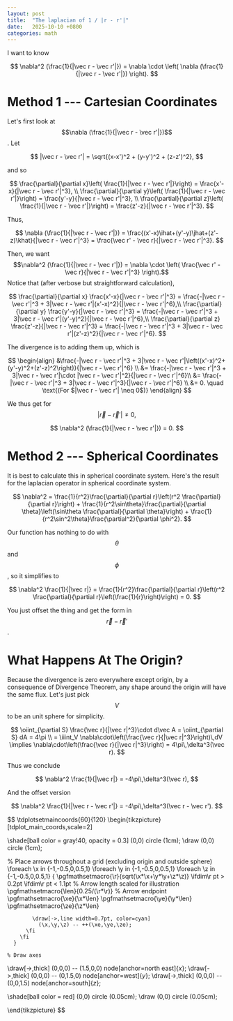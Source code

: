 ```yaml
---
layout: post
title:  "The laplacian of 1 / |r - r'|"
date:   2025-10-10 +0800
categories: math
---
```


I want to know 

$$
\nabla^2 (\frac{1}{|\vec r - \vec r'|}) = \nabla \cdot \left( \nabla (\frac{1}{|\vec r - \vec r'|}) \right).
$$


# Method 1 --- Cartesian Coordinates

Let's first look at 
$$\nabla (\frac{1}{|\vec r - \vec r'|})$$. Let

$$
|\vec r - \vec r'| = \sqrt{(x-x')^2 + (y-y')^2 + (z-z')^2},
$$

and so

$$
\frac{\partial}{\partial x}\left( \frac{1}{|\vec r - \vec r'|}\right)
= \frac{x'-x}{|\vec r - \vec r'|^3}, \\
\frac{\partial}{\partial y}\left( \frac{1}{|\vec r - \vec r'|}\right)
= \frac{y'-y}{|\vec r - \vec r'|^3}, \\
\frac{\partial}{\partial z}\left( \frac{1}{|\vec r - \vec r'|}\right)
= \frac{z'-z}{|\vec r - \vec r'|^3}.
$$

Thus, 

$$
\nabla (\frac{1}{|\vec r - \vec r'|}) 
= \frac{(x'-x)\ihat+(y'-y)\jhat+(z'-z)\khat}{|\vec r - \vec r'|^3}
= \frac{\vec r' - \vec r}{|\vec r - \vec r'|^3}.
$$

Then, we want
$$\nabla^2 (\frac{1}{|\vec r - \vec r'|}) = \nabla \cdot \left( \frac{\vec r' - \vec r}{|\vec r - \vec r'|^3} \right).$$
Notice that (after verbose but straightforward calculation),

$$
\frac{\partial}{\partial x} \frac{x'-x}{|\vec r - \vec r'|^3} = \frac{-|\vec r - \vec r'|^3 + 3|\vec r - \vec r'|(x'-x)^2}{|\vec r - \vec r'|^6},\\
\frac{\partial}{\partial y} \frac{y'-y}{|\vec r - \vec r'|^3} = \frac{-|\vec r - \vec r'|^3 + 3|\vec r - \vec r'|(y'-y)^2}{|\vec r - \vec r'|^6},\\
\frac{\partial}{\partial z} \frac{z'-z}{|\vec r - \vec r'|^3} = \frac{-|\vec r - \vec r'|^3 + 3|\vec r - \vec r'|(z'-z)^2}{|\vec r - \vec r'|^6}.
$$

The divergence is to adding them up, which is

$$
\begin{align}
&\frac{-|\vec r - \vec r'|^3 + 3|\vec r - \vec r'|\left((x'-x)^2+(y'-y)^2+(z'-z)^2\right)}{|\vec r - \vec r'|^6} \\
&= \frac{-|\vec r - \vec r'|^3 + 3|\vec r - \vec r'|\cdot |\vec r - \vec r'|^2}{|\vec r - \vec r'|^6}\\
&= \frac{-|\vec r - \vec r'|^3 + 3|\vec r - \vec r'|^3}{|\vec r - \vec r'|^6} \\
&= 0. \quad \text{(For $|\vec r - \vec r'| \neq 0$)}
\end{align}
$$

We thus get for 
$$|\vec r - \vec r'| \neq 0,$$

$$
\nabla^2 (\frac{1}{|\vec r - \vec r'|}) = 0.
$$

# Method 2 --- Spherical Coordinates

It is best to calculate this in spherical coordinate system.
Here's the result for the laplacian operator in spherical coordinate system.

$$
\nabla^2 = \frac{1}{r^2}\frac{\partial}{\partial r}\left(r^2 \frac{\partial}{\partial r}\right) + \frac{1}{r^2\sin\theta}\frac{\partial}{\partial \theta}\left(\sin\theta \frac{\partial}{\partial \theta}\right) + \frac{1}{r^2\sin^2\theta}\frac{\partial^2}{\partial \phi^2}.
$$

Our function has nothing to do with $$\theta$$ and $$\phi$$, so it simplifies to

$$
\nabla^2 \frac{1}{|\vec r|} = \frac{1}{r^2}\frac{\partial}{\partial r}\left(r^2 \frac{\partial}{\partial r}\left(\frac{1}{r}\right)\right)
= 0.
$$

You just offset the thing and get the form in $$\vec r - \vec r'$$.

# What Happens At The Origin?

Because the divergence is zero everywhere except origin,
by a consequence of Divergence Theorem, any shape around the origin will have the same flux.
Let's just pick $$V$$ to be an unit sphere for simplicity.

$$
\oiint_{\partial S} \frac{\vec r}{|\vec r|^3}\cdot d\vec A
= \oiint_{\partial S} dA
= 4\pi \\
= \iiint_V \nabla\cdot\left(\frac{\vec r}{|\vec r|^3}\right)\,dV
\implies \nabla\cdot\left(\frac{\vec r}{|\vec r|^3}\right) = 4\pi\,\delta^3(\vec r).
$$

Thus we conclude

$$
\nabla^2 \frac{1}{|\vec r|} = -4\pi\,\delta^3(\vec r),
$$

And the offset version

$$
\nabla^2 \frac{1}{|\vec r - \vec r'|} = -4\pi\,\delta^3(\vec r - \vec r').
$$


$$
\tdplotsetmaincoords{60}{120}
\begin{tikzpicture}[tdplot_main_coords,scale=2]

\shade[ball color = gray!40, opacity = 0.3] (0,0) circle (1cm);
  \draw (0,0) circle (1cm);

% Place arrows throughout a grid (excluding origin and outside sphere)
\foreach \x in {-1,-0.5,0,0.5,1}
  \foreach \y in {-1,-0.5,0,0.5,1}
    \foreach \z in {-1,-0.5,0,0.5,1}
      {
        \pgfmathsetmacro{\r}{sqrt(\x*\x+\y*\y+\z*\z)}
        \ifdim\r pt > 0.2pt
          \ifdim\r pt < 1.1pt
            % Arrow length scaled for illustration
            \pgfmathsetmacro{\len}{0.25/(\r*\r)}
            % Arrow endpoint
            \pgfmathsetmacro{\xe}{\x*\len}
            \pgfmathsetmacro{\ye}{\y*\len}
            \pgfmathsetmacro{\ze}{\z*\len}

            \draw[->,line width=0.7pt, color=cyan] 
              (\x,\y,\z) -- ++(\xe,\ye,\ze);
          \fi
        \fi
      }

    % Draw axes
\draw[->,thick] (0,0,0) -- (1.5,0,0) node[anchor=north east]{$x$};
\draw[->,thick] (0,0,0) -- (0,1.5,0) node[anchor=west]{$y$};
\draw[->,thick] (0,0,0) -- (0,0,1.5) node[anchor=south]{$z$};

\shade[ball color = red] (0,0) circle (0.05cm);
  \draw (0,0) circle (0.05cm);

\end{tikzpicture}
$$
